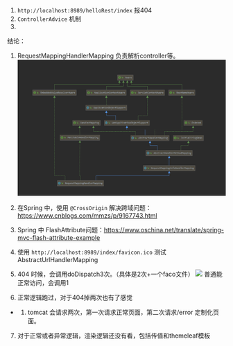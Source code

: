 1. `http://localhost:8989/helloRest/index` 报404
2. `ControllerAdvice` 机制
3. 





结论：
1. RequestMappingHandlerMapping 负责解析controller等。
![](.待排查问题_images/9b488bec.png)
2. 在Spring 中，使用 `@CrossOrigin` 解决跨域问题：https://www.cnblogs.com/mmzs/p/9167743.html
3. Spring 中 FlashAttribute问题：https://www.oschina.net/translate/spring-mvc-flash-attribute-example
4. 使用 `http://localhost:8989/index/favicon.ico` 测试 AbstractUrlHandlerMapping
5. 404 时候，会调用doDispatch3次。（具体是2次+一个faco文件）
![](.DispatcherServlet.java_images/084a7e5b.png)
   普通能正常访问，会调用1
   
6. 正常逻辑跑过，对于404掉两次也有了感觉
 - 1. tomcat 会请求两次，第一次请求正常页面，第二次请求/error 定制化页面。
7. 对于正常或者异常逻辑，渲染逻辑还没有看，包括传值和themeleaf模板   